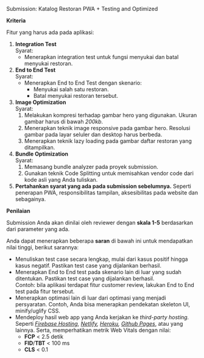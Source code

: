 Submission: Katalog Restoran PWA + Testing and Optimized

**Kriteria**

Fitur yang harus ada pada aplikasi:

1.  **Integration Test**  
    Syarat:
    -   Menerapkan integration test untuk fungsi menyukai dan batal menyukai restoran.
2.  **End to End Test**  
    Syarat:
    -   Menerapkan End to End Test dengan skenario:
        -   Menyukai salah satu restoran.
        -   Batal menyukai restoran tersebut.
3.  **Image Optimization**  
    Syarat:
    1.  Melakukan kompresi terhadap gambar hero yang digunakan. Ukuran gambar harus di bawah  _200kb_.
    2.  Menerapkan teknik image responsive pada gambar hero. Resolusi gambar pada layar seluler dan desktop harus berbeda.
    3.  Menerapkan teknik lazy loading pada gambar daftar restoran yang ditampilkan.
4.  **Bundle Optimization**  
    Syarat:
    1.  Memasang bundle analyzer pada proyek submission.
    2.  Gunakan teknik Code Splitting untuk memisahkan vendor code dari kode asli yang Anda tuliskan.
5.  **Pertahankan syarat yang ada pada submission sebelumnya.** Seperti penerapan PWA, responsibilitas tampilan, aksesibilitas pada website dan sebagainya.

**Penilaian**

Submission Anda akan dinilai oleh reviewer dengan  **skala 1-5**  berdasarkan dari parameter yang ada.

Anda dapat menerapkan beberapa  **saran**  di bawah ini untuk mendapatkan nilai tinggi, berikut sarannya:

-   Menuliskan test case secara lengkap, mulai dari kasus positif hingga kasus negatif. Pastikan test case yang dijalankan berhasil.
-   Menerapkan End to End test pada skenario lain di luar yang sudah ditentukan. Pastikan test case yang dijalankan berhasil.  
    Contoh: bila aplikasi terdapat fitur customer review, lakukan End to End test pada fitur tersebut.
-   Menerapkan optimasi lain di luar dari optimasi yang menjadi persyaratan. Contoh, Anda bisa menerapkan pendekatan skeleton UI, minify/uglify CSS.
-   Mendeploy hasil web app yang Anda kerjakan ke  _third-party hosting._  Seperti [_Firebase Hosting_](https://firebase.google.com/docs/hosting)_,  [Netlify](https://www.netlify.com/),  [Heroku](https://www.heroku.com/),_ [_Github Pages_](https://pages.github.com/), atau yang lainnya. Serta, memperhatikan metrik Web Vitals dengan nilai:
    -   **FCP** < 2.5 detik
    -   **FID**/**TBT** < 100 ms
    -   **CLS** < 0.1
